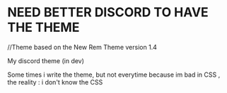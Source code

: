 # NEED BETTER DISCORD TO HAVE THE THEME
//Theme based on the New Rem Theme version 1.4

My discord theme (in dev)

Some times i write the theme, but not everytime because im bad in CSS , the reality : i don't know the CSS
